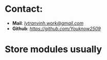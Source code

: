 # Contact:
- **Mail**: *lytranvinh.work@gmail.com*
- **Github**: *https://github.com/Youknow2509*

# Store modules usually  
